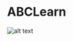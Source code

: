 # ABCLearn


![alt text](https://www.google.com/url?sa=i&url=https%3A%2F%2Fwww.researchgate.net%2Ffigure%2FAn-example-kiosk-interface-from-a-banks-ATM-machine-3_fig5_283506771&psig=AOvVaw1WDio11xFD-Kf3gD28114n&ust=1633086645729000&source=images&cd=vfe&ved=0CAsQjRxqFwoTCICvv_zHpvMCFQAAAAAdAAAAABAD)
